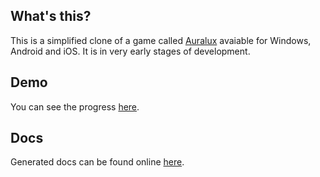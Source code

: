 What's this?
-------------
This is a simplified clone of a game called <a href="http://www.auraluxgame.com/">Auralux</a> avaiable for Windows, Android and iOS. It is in very early stages of development.

Demo
----
You can see the progress <a href="http://sam152.github.io/Sams-Auralux-Clone/">here</a>.

Docs
----
Generated docs can be found online <a href="http://sam152.github.io/Sams-Auralux-Clone/doc/">here</a>.
